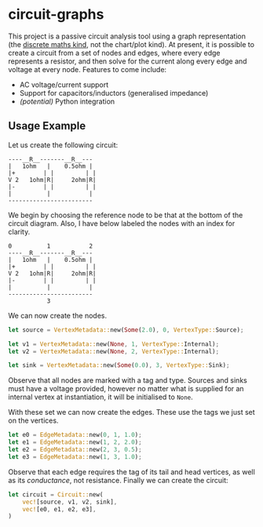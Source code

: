 # circuit-graphs

This project is a passive circuit analysis tool using a graph representation (the [discrete maths kind][graphs], not the chart/plot kind). At present, it is possible to create a circuit from a set of nodes and edges, where every edge represents a resistor, and then solve for the current along every edge and voltage at every node. Features to come include:

* AC voltage/current support
* Support for capacitors/inductors (generalised impedance)
* *(potential)* Python integration

## Usage Example

Let us create the following circuit:

```
----__R__-------__R__---
|   1ohm   |    0.5ohm |
|+        | |         | |
V 2   1ohm|R|     2ohm|R|
|-        | |         | |
|          |           |
------------------------
```

We begin by choosing the reference node to be that at the bottom of the circuit diagram. Also, I have below labeled the nodes with an index for clarity.

```
0          1           2
----__R__-------__R__---
|   1ohm   |    0.5ohm |
|+        | |         | |
V 2   1ohm|R|     2ohm|R|
|-        | |         | |
|          |           |
------------------------
           3
```

We can now create the nodes.

```rust
let source = VertexMetadata::new(Some(2.0), 0, VertexType::Source);

let v1 = VertexMetadata::new(None, 1, VertexType::Internal);
let v2 = VertexMetadata::new(None, 2, VertexType::Internal);

let sink = VertexMetadata::new(Some(0.0), 3, VertexType::Sink);
```

Observe that all nodes are marked with a tag and type. Sources and sinks must have a voltage provided, however no matter what is supplied for an internal vertex at instantiation, it will be initialised to `None`.

With these set we can now create the edges. These use the tags we just set on the vertices.

```rust
let e0 = EdgeMetadata::new(0, 1, 1.0);
let e1 = EdgeMetadata::new(1, 2, 2.0);
let e2 = EdgeMetadata::new(2, 3, 0.5);
let e3 = EdgeMetadata::new(1, 3, 1.0);
```
Observe that each edge requires the tag of its tail and head vertices, as well as its *conductance*, not resistance. Finally we can create the circuit:

```rust
let circuit = Circuit::new(
    vec![source, v1, v2, sink],
    vec![e0, e1, e2, e3],
)
```

[graphs]: <https://en.wikipedia.org/wiki/Graph_(discrete_mathematics)>